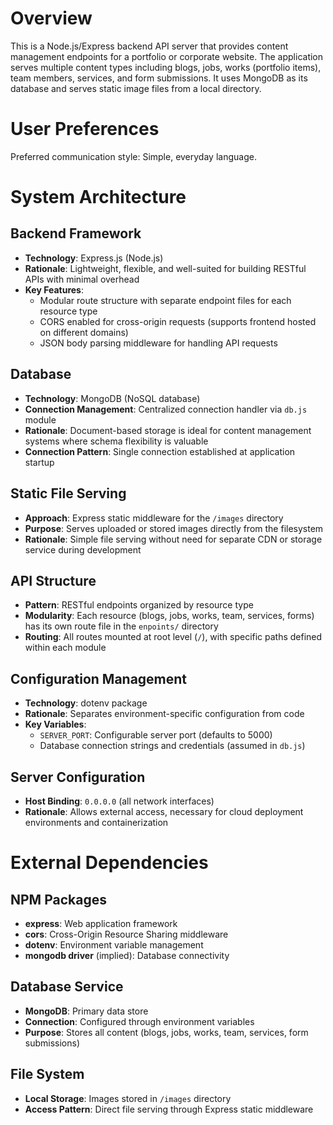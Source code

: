 # Overview

This is a Node.js/Express backend API server that provides content management endpoints for a portfolio or corporate website. The application serves multiple content types including blogs, jobs, works (portfolio items), team members, services, and form submissions. It uses MongoDB as its database and serves static image files from a local directory.

# User Preferences

Preferred communication style: Simple, everyday language.

# System Architecture

## Backend Framework
- **Technology**: Express.js (Node.js)
- **Rationale**: Lightweight, flexible, and well-suited for building RESTful APIs with minimal overhead
- **Key Features**:
  - Modular route structure with separate endpoint files for each resource type
  - CORS enabled for cross-origin requests (supports frontend hosted on different domains)
  - JSON body parsing middleware for handling API requests

## Database
- **Technology**: MongoDB (NoSQL database)
- **Connection Management**: Centralized connection handler via `db.js` module
- **Rationale**: Document-based storage is ideal for content management systems where schema flexibility is valuable
- **Connection Pattern**: Single connection established at application startup

## Static File Serving
- **Approach**: Express static middleware for the `/images` directory
- **Purpose**: Serves uploaded or stored images directly from the filesystem
- **Rationale**: Simple file serving without need for separate CDN or storage service during development

## API Structure
- **Pattern**: RESTful endpoints organized by resource type
- **Modularity**: Each resource (blogs, jobs, works, team, services, forms) has its own route file in the `enpoints/` directory
- **Routing**: All routes mounted at root level (`/`), with specific paths defined within each module

## Configuration Management
- **Technology**: dotenv package
- **Rationale**: Separates environment-specific configuration from code
- **Key Variables**: 
  - `SERVER_PORT`: Configurable server port (defaults to 5000)
  - Database connection strings and credentials (assumed in `db.js`)

## Server Configuration
- **Host Binding**: `0.0.0.0` (all network interfaces)
- **Rationale**: Allows external access, necessary for cloud deployment environments and containerization

# External Dependencies

## NPM Packages
- **express**: Web application framework
- **cors**: Cross-Origin Resource Sharing middleware
- **dotenv**: Environment variable management
- **mongodb driver** (implied): Database connectivity

## Database Service
- **MongoDB**: Primary data store
- **Connection**: Configured through environment variables
- **Purpose**: Stores all content (blogs, jobs, works, team, services, form submissions)

## File System
- **Local Storage**: Images stored in `/images` directory
- **Access Pattern**: Direct file serving through Express static middleware